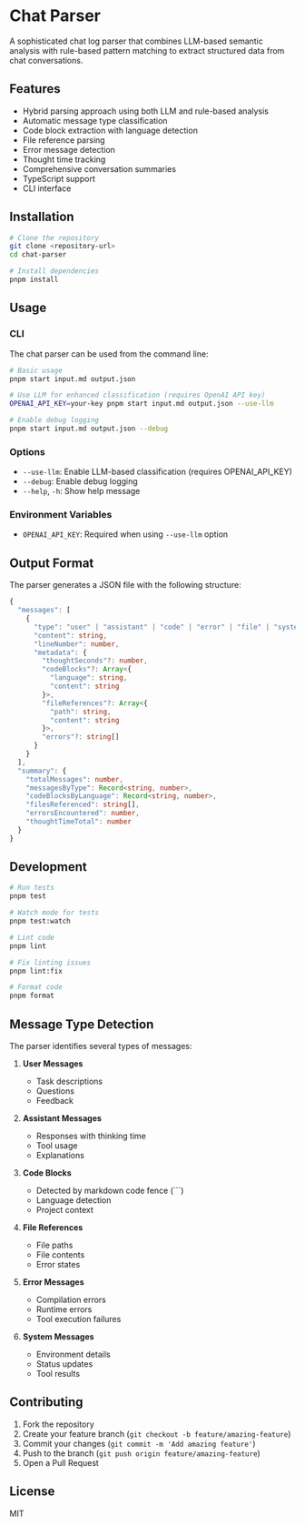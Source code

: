 # Chat Parser

A sophisticated chat log parser that combines LLM-based semantic analysis with rule-based pattern matching to extract structured data from chat conversations.

## Features

- Hybrid parsing approach using both LLM and rule-based analysis
- Automatic message type classification
- Code block extraction with language detection
- File reference parsing
- Error message detection
- Thought time tracking
- Comprehensive conversation summaries
- TypeScript support
- CLI interface

## Installation

```bash
# Clone the repository
git clone <repository-url>
cd chat-parser

# Install dependencies
pnpm install
```

## Usage

### CLI

The chat parser can be used from the command line:

```bash
# Basic usage
pnpm start input.md output.json

# Use LLM for enhanced classification (requires OpenAI API key)
OPENAI_API_KEY=your-key pnpm start input.md output.json --use-llm

# Enable debug logging
pnpm start input.md output.json --debug
```

### Options

- `--use-llm`: Enable LLM-based classification (requires OPENAI_API_KEY)
- `--debug`: Enable debug logging
- `--help`, `-h`: Show help message

### Environment Variables

- `OPENAI_API_KEY`: Required when using `--use-llm` option

## Output Format

The parser generates a JSON file with the following structure:

```typescript
{
  "messages": [
    {
      "type": "user" | "assistant" | "code" | "error" | "file" | "system",
      "content": string,
      "lineNumber": number,
      "metadata": {
        "thoughtSeconds"?: number,
        "codeBlocks"?: Array<{
          "language": string,
          "content": string
        }>,
        "fileReferences"?: Array<{
          "path": string,
          "content": string
        }>,
        "errors"?: string[]
      }
    }
  ],
  "summary": {
    "totalMessages": number,
    "messagesByType": Record<string, number>,
    "codeBlocksByLanguage": Record<string, number>,
    "filesReferenced": string[],
    "errorsEncountered": number,
    "thoughtTimeTotal": number
  }
}
```

## Development

```bash
# Run tests
pnpm test

# Watch mode for tests
pnpm test:watch

# Lint code
pnpm lint

# Fix linting issues
pnpm lint:fix

# Format code
pnpm format
```

## Message Type Detection

The parser identifies several types of messages:

1. **User Messages**
   - Task descriptions
   - Questions
   - Feedback

2. **Assistant Messages**
   - Responses with thinking time
   - Tool usage
   - Explanations

3. **Code Blocks**
   - Detected by markdown code fence (```)
   - Language detection
   - Project context

4. **File References**
   - File paths
   - File contents
   - Error states

5. **Error Messages**
   - Compilation errors
   - Runtime errors
   - Tool execution failures

6. **System Messages**
   - Environment details
   - Status updates
   - Tool results

## Contributing

1. Fork the repository
2. Create your feature branch (`git checkout -b feature/amazing-feature`)
3. Commit your changes (`git commit -m 'Add amazing feature'`)
4. Push to the branch (`git push origin feature/amazing-feature`)
5. Open a Pull Request

## License

MIT